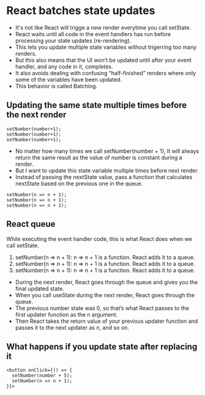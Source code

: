 # React batches state updates 

- It's not like React will trigge a new render everytime you call setState.
- React waits until all code in the event handlers has run before processing your state updates (re-rendering).
- This lets you update multiple state variables without trigerring too many renders.
- But this also means that the UI won’t be updated until after your event handler, and any code in it, completes.
- It also avoids dealing with confusing “half-finished” renders where only some of the variables have been updated.
- This behavior is called Batching.


## Updating the same state multiple times before the next render 

```tsx
setNumber(number+1);
setNumber(number+1);
setNumber(number+1);
```

- No matter how many times we call setNumber(number + 1), It will always return the same result as the value of number is constant during a render.
- But I want to update this state variable multiple times before next render.
- Instead of passing the nextState value, pass a function that calculates nextState based on the previous one in the queue.

```tsx
setNumber(n => n + 1);
setNumber(n => n + 1);
setNumber(n => n + 1);
```

## React queue

While executing the event handler code, this is what React does when we call setState.

1. setNumber(n => n + 1): n => n + 1 is a function. React adds it to a queue.
2. setNumber(n => n + 1): n => n + 1 is a function. React adds it to a queue.
3. setNumber(n => n + 1): n => n + 1 is a function. React adds it to a queue.

- During the next render, React goes through the queue and gives you the final updated state.
- When you call useState during the next render, React goes through the queue.
- The previous number state was 0, so that’s what React passes to the first updater function as the n argument.
- Then React takes the return value of your previous updater function and passes it to the next updater as n, and so on.

## What happens if you update state after replacing it 

```tsx
<button onClick={() => {
  setNumber(number + 5);
  setNumber(n => n + 1);
}}>
```

